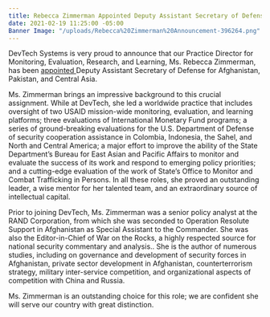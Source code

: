 ```yaml
---
title: Rebecca Zimmerman Appointed Deputy Assistant Secretary of Defense
date: 2021-02-19 11:25:00 -05:00
Banner Image: "/uploads/Rebecca%20Zimmerman%20Announcement-396264.png"
---
```


DevTech Systems is very proud to announce that our Practice Director for Monitoring, Evaluation, Research, and Learning, Ms. Rebecca Zimmerman, has been [appointed ](https://www.defense.gov/Newsroom/Releases/Release/Article/2504860/new-officials-sworn-in-at-the-department-of-defense/source/GovDelivery/)Deputy Assistant Secretary of Defense for Afghanistan, Pakistan, and Central Asia.  
 
Ms. Zimmerman brings an impressive background to this crucial assignment.  While at DevTech, she led a worldwide practice that includes oversight of two USAID mission-wide monitoring, evaluation, and learning platforms; three evaluations of International Monetary Fund programs; a series of ground-breaking evaluations for the U.S. Department of Defense of security cooperation assistance in Colombia, Indonesia, the Sahel, and North and Central America; a major effort to improve the ability of the State Department’s Bureau for East Asian and Pacific Affairs to monitor and evaluate the success of its work and respond to emerging policy priorities; and a cutting-edge evaluation of the work of State’s Office to Monitor and Combat Trafficking in Persons.  In all these roles, she proved an outstanding leader, a wise mentor for her talented team, and an extraordinary source of intellectual capital.
 
Prior to joining DevTech, Ms. Zimmerman was a senior policy analyst at the RAND Corporation, from which she was seconded to Operation Resolute Support in Afghanistan as Special Assistant to the Commander.  She was also the Editor-in-Chief of War on the Rocks, a highly respected source for national security commentary and analysis.. She is the author of numerous studies, including on governance and development of security forces in Afghanistan, private sector development in Afghanistan, counterterrorism strategy, military inter-service competition, and organizational aspects of competition with China and Russia.   
 
Ms. Zimmerman is an outstanding choice for this role; we are confident she will serve our country with great distinction.
